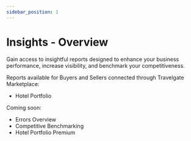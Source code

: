 ```yaml
---
sidebar_position: 1
---
```


# Insights - Overview

Gain access to insightful reports designed to enhance your business performance, increase visibility, and benchmark your competitiveness.

Reports available for Buyers and Sellers connected through Travelgate Marketplace:

- Hotel Portfolio 

Coming soon:
- Errors Overview
- Competitive Benchmarking
- Hotel Portfolio Premium
